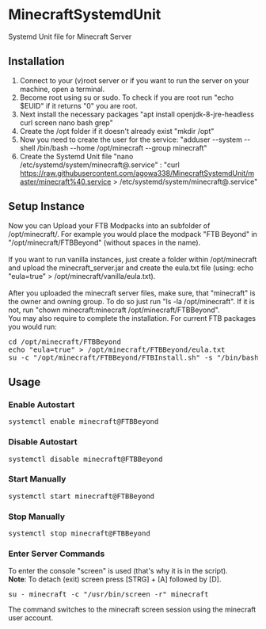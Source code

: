 # MinecraftSystemdUnit
Systemd Unit file for Minecraft Server

## Installation
1. Connect to your (v)root server or if you want to run the server on your machine, open a terminal.<br />
2. Become root using su or sudo. To check if you are root run "echo $EUID" if it returns "0" you are root.<br />
3. Next install the necessary packages "apt install openjdk-8-jre-headless curl screen nano bash grep"<br />
4. Create the /opt folder if it doesn't already exist "mkdir /opt"<br />
5. Now you need to create the user for the service: "adduser --system --shell /bin/bash --home /opt/minecraft --group minecraft"<br />
6. Create the Systemd Unit file "nano /etc/systemd/system/minecraft@.service" : "curl https://raw.githubusercontent.com/agowa338/MinecraftSystemdUnit/master/minecraft%40.service > /etc/systemd/system/minecraft@.service"<br />

## Setup Instance
Now you can Upload your FTB Modpacks into an subfolder of /opt/minecraft/. For example you would place the modpack "FTB Beyond" in "/opt/minecraft/FTBBeyond" (without spaces in the name).<br />
<br />
If you want to run vanilla instances, just create a folder within /opt/minecraft and upload the minecraft_server.jar and create the eula.txt file (using: echo "eula=true" > /opt/minecraft/vanilla/eula.txt).<br />
<br />
After you uploaded the minecraft server files, make sure, that "minecraft" is the owner and owning group. To do so just run "ls -la /opt/minecraft". If it is not, run "chown minecraft:minecraft /opt/minecraft/FTBBeyond".<br />
You may also require to complete the installation. For current FTB packages you would run:
<pre>
cd /opt/minecraft/FTBBeyond
echo "eula=true" > /opt/minecraft/FTBBeyond/eula.txt
su -c "/opt/minecraft/FTBBeyond/FTBInstall.sh" -s "/bin/bash" minecraft
</pre>

## Usage
### Enable Autostart
<pre>systemctl enable minecraft@FTBBeyond</pre>
### Disable Autostart
<pre>systemctl disable minecraft@FTBBeyond</pre>
### Start Manually
<pre>systemctl start minecraft@FTBBeyond</pre>
### Stop Manually
<pre>systemctl stop minecraft@FTBBeyond</pre>
### Enter Server Commands
To enter the console "screen" is used (that's why it is in the script).<br />
<b>Note</b>: To detach (exit) screen press [STRG] + [A] followed by [D].<br />
<pre>
su - minecraft -c "/usr/bin/screen -r" minecraft
</pre>
The command switches to the minecraft screen session using the minecraft user account.<br />

